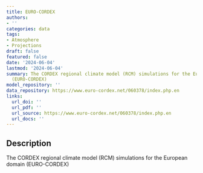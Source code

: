 ```yaml
---
title: EURO-CORDEX
authors:
- ''
categories: data
tags:
- Atmosphere
- Projections
draft: false
featured: false
date: '2024-06-04'
lastmod: '2024-06-04'
summary: The CORDEX regional climate model (RCM) simulations for the European domain
  (EURO-CORDEX)
model_repository: ''
data_repository: https://www.euro-cordex.net/060378/index.php.en
links:
  url_doi: ''
  url_pdf: ''
  url_source: https://www.euro-cordex.net/060378/index.php.en
  url_docs: ''
---
```


## Description

The CORDEX regional climate model (RCM) simulations for the European domain (EURO-CORDEX)

